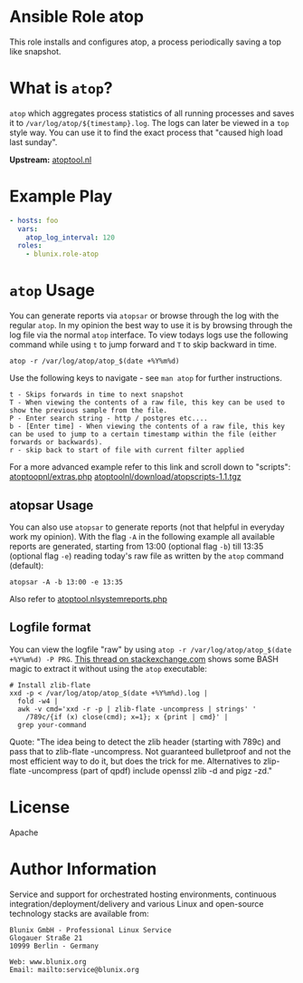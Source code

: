 Ansible Role atop
====================

This role installs and configures atop, a process periodically saving a top like snapshot.

What is `atop`?
===============
`atop` which aggregates process statistics of all running processes and saves it to `/var/log/atop/${timestamp}.log`. The logs can later be viewed in a `top` style way. You can use it to find the exact process that "caused high load last sunday".

**Upstream:** [atoptool.nl](http://www.atoptool.nl/)

Example Play
============

```yaml
- hosts: foo
  vars:
    atop_log_interval: 120
  roles:
    - blunix.role-atop
```

`atop` Usage
============
You can generate reports via `atopsar` or browse through the log with the regular `atop`. In my opinion
the best way to use it is by browsing through the log file via the normal `atop` interface. To view todays logs use the following command while using `t` to jump forward and `T` to skip backward in time.
```
atop -r /var/log/atop/atop_$(date +%Y%m%d)
```

Use the following keys to navigate - see `man atop` for further instructions.
```
t - Skips forwards in time to next snapshot
T - When viewing the contents of a raw file, this key can be used to show the previous sample from the file.
P - Enter search string - http / postgres etc....
b - [Enter time] - When viewing the contents of a raw file, this key can be used to jump to a certain timestamp within the file (either forwards or backwards).
r - skip back to start of file with current filter applied
```

For a more advanced example refer to this link and scroll down to "scripts":
[atoptoopnl/extras.php](http://atoptool.nl/extras.php)
[atoptoolnl/download/atopscripts-1.1.tgz](http://atoptool.nl/download/atopscripts-1.1.tgz)


atopsar Usage
-------------
You can also use `atopsar` to generate reports (not that helpful in everyday work my opinion). With the flag `-A` in the following example all available reports are generated, starting from 13:00 (optional flag `-b`) till 13:35 (optional flag `-e`) reading today's raw file as written by the `atop` command (default): 
```
atopsar -A -b 13:00 -e 13:35
```

Also refer to [atoptool.nlsystemreports.php](http://www.atoptool.nl/systemreports.php)


Logfile format
--------------
You can view the logfile "raw" by using `atop -r /var/log/atop/atop_$(date +%Y%m%d) -P PRG`. [This thread on stackexchange.com](http://unix.stackexchange.com/questions/75764/can-i-extract-the-full-command-line-from-an-atop-1-23-data-file) shows some BASH magic to extract it without using the `atop` executable:
```
# Install zlib-flate
xxd -p < /var/log/atop/atop_$(date +%Y%m%d).log |
  fold -w4 |
  awk -v cmd='xxd -r -p | zlib-flate -uncompress | strings' '
    /789c/{if (x) close(cmd); x=1}; x {print | cmd}' |
  grep your-command
```

Quote: "The idea being to detect the zlib header (starting with 789c) and pass that to zlib-flate -uncompress. Not
guaranteed bulletproof and not the most efficient way to do it, but does the trick for me. Alternatives to
zlip-flate -uncompress (part of qpdf) include openssl zlib -d and pigz -zd."



License
=======

Apache

Author Information
==================

Service and support for orchestrated hosting environments, continuous integration/deployment/delivery and various Linux and open-source technology stacks are available from:

```
Blunix GmbH - Professional Linux Service
Glogauer Straße 21
10999 Berlin - Germany

Web: www.blunix.org
Email: mailto:service@blunix.org
```
